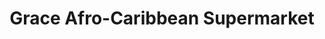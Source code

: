 ---
title: "Grace Afro-Caribbean Supermarket"
url: /croydon/grace-afro-caribbean-supermarket/
shop: Supermarkt
---